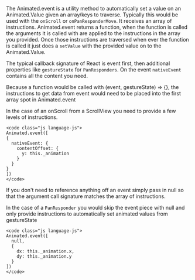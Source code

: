 The Animated.event is a utility method to automatically set a value on an Animated.Value given an array/keys to traverse. Typically this would be used with the `onScroll` or `onPanResponderMove`. It receives an array of instructions. Animated.event returns a function, when the function is called the arguments it is called with are applied to the instructions in the array you provided. Once those instructions are traversed when ever the function is called it just does a `setValue` with the provided value on to the Animated.Value.

The typical callback signature of React is event first, then additional properties like `gestureState` for `PanResponders`. On the event `nativeEvent` contains all the content you need.

Because a function would be called with (event, gestureState) => {}, the instructions to get data from event would need to be placed into the first array spot in Animated.event

In the case of an onScroll from a ScrollView you need to provide a few levels of instructions.
```
<code class="js language-js">
Animated.event([
{
  nativeEvent: {
    contentOffset: {
      y: this._animation
    }
  }
}
])
</code>
```
If you don't need to reference anything off an event simply pass in null so that the argument call signature matches the array of instructions.

In the case of a `PanResponder` you would skip the event piece with null and only provide instructions to automatically set animated values from gestureState
```
<code class="js language-js">
Animated.event([
  null,
  {
    dx: this._animation.x,
    dy: this._animation.y
  }
])
</code>
```